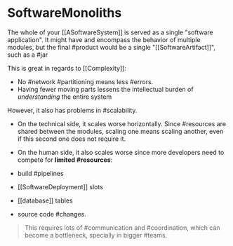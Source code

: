 # SoftwareMonoliths

The whole of your [[ASoftwareSystem]] is served as a single "software application". It might have and encompass the behavior of multiple modules, but the final #product would be a single "[[SoftwareArtifact]]", such as a #jar

This is great in regards to [[Complexity]]:

* No #network #partitioning means less #errors.
* Having fewer moving parts lessens the intellectual burden of *understanding* the entire system

However, it also has problems in #scalability.

* On the technical side, it scales worse horizontally. Since #resources are shared between the modules, scaling one means scaling another, even if this second one does not require it.
* On the human side, it also scales worse since more developers need to compete for __limited #resources__:

* build #pipelines
* [[SoftwareDeployment]] slots
* [[database]] tables
* source code #changes.

> This requires lots of #communication and #coordination,  which can become a bottleneck, specially in bigger #teams.
